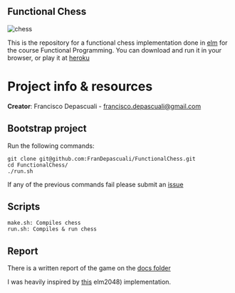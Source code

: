 Functional Chess
----------------

![chess](https://cloud.githubusercontent.com/assets/12101394/12738417/549e5234-c93f-11e5-8b93-1092ff7e5b62.gif)

This is the repository for a functional chess implementation done in [elm](http://elm-lang.org/) for the course Functional Programming.
You can download and run it in your browser, or play it at [heroku](https://functionalchess.herokuapp.com/)

# Project info & resources

**Creator**: Francisco Depascuali - francisco.depascuali@gmail.com

## Bootstrap project

Run the following commands:

```
git clone git@github.com:FranDepascuali/FunctionalChess.git
cd FunctionalChess/
./run.sh
```

If any of the previous commands fail please submit an [issue](https://github.com/FranDepascuali/FunctionalChess/issues)

## Scripts

```
make.sh: Compiles chess
run.sh: Compiles & run chess
```

## Report

There is a written report of the game on the [docs folder](https://github.com/FranDepascuali/FunctionalChess/tree/master/docs)

I was heavily inspired by [this](http://scrambledeggsontoast.github.io/2014/05/09/writing-2048-elm/) elm2048) implementation.